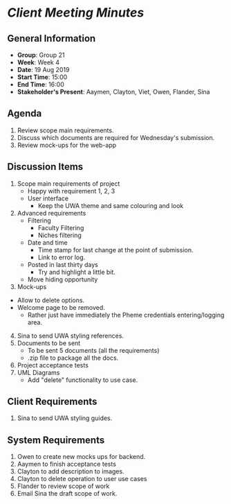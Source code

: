 # *Client Meeting Minutes*

## General Information
 - **Group**: Group 21
 - **Week**: Week 4
 - **Date**: 19 Aug 2019
 - **Start Time**: 15:00
 - **End Time**: 16:00
 - **Stakeholder's Present**: Aaymen, Clayton, Viet, Owen, Flander, Sina

## Agenda
 1. Review scope main requirements.
 2. Discuss which documents are required for Wednesday's submission.
 3. Review mock-ups for the web-app

## Discussion Items
 1. Scope main requirements of project
    - Happy with requirement 1, 2, 3
    - User interface
      - Keep the UWA theme and same colouring and look
 2. Advanced requirements
    - Filtering
      - Faculty Filtering
      - Niches filtering
    - Date and time
      - Time stamp for last change at the point of submission.
      - Link to error log.
    - Posted in last thirty days
      - Try and highlight a little bit.
    - Move hiding opportunity
 3. Mock-ups
   - Allow to delete options.
   - Welcome page to be removed.
     - Rather just have immediately the Pheme credentials entering/logging area.
 4. Sina to send UWA styling references.
 5. Documents to be sent
    - To be sent 5 documents (all the requirements)
    - .zip file to package all the docs.
 6. Project acceptance tests
 7. UML Diagrams
    - Add "delete" functionality to use case.


## Client Requirements
 1. Sina to send UWA styling guides.


## System Requirements
 1. Owen to create new mocks ups for backend.
 2. Aaymen to finish acceptance tests
 3. Clayton to add description to images.
 4. Clayton to delete operation to user use cases
 5. Flander to review scope of work
 6. Email Sina the draft scope of work.
